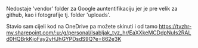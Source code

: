 Nedostaje 'vendor' folder za Google auntentifikaciju jer je pre velik za github, kao i fotografije tj. folder 'uploads'.

Stavio sam cijeli kod na OneDrive pa možete skinuti i od tamo
https://tvzhr-my.sharepoint.com/:u:/g/personal/lsabljak_tvz_hr/EaXXkeMCDdpNuIs2RALd0HQBrkKjoFay2yHJhGYPDsdS9Q?e=862e3K
